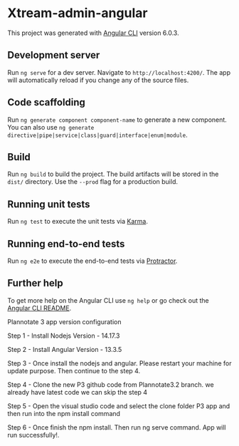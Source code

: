 # Xtream-admin-angular

This project was generated with [Angular CLI](https://github.com/angular/angular-cli) version 6.0.3.

## Development server

Run `ng serve` for a dev server. Navigate to `http://localhost:4200/`. The app will automatically reload if you change any of the source files.

## Code scaffolding

Run `ng generate component component-name` to generate a new component. You can also use `ng generate directive|pipe|service|class|guard|interface|enum|module`.

## Build

Run `ng build` to build the project. The build artifacts will be stored in the `dist/` directory. Use the `--prod` flag for a production build.

## Running unit tests

Run `ng test` to execute the unit tests via [Karma](https://karma-runner.github.io).

## Running end-to-end tests

Run `ng e2e` to execute the end-to-end tests via [Protractor](http://www.protractortest.org/).

## Further help

To get more help on the Angular CLI use `ng help` or go check out the [Angular CLI README](https://github.com/angular/angular-cli/blob/master/README.md).


Plannotate 3 app version configuration

Step 1 - Install Nodejs Version - 14.17.3

Step 2 - Install Angular Version - 13.3.5

Step 3 - Once install the nodejs and angular. Please restart your machine for update purpose. Then continue to the step 4.

Step 4 - Clone the new P3 github code from Plannotate3.2 branch. we already have latest code we can skip the step 4

Step 5 - Open the visual studio code and select the clone folder P3 app and then run into the npm install command

Step 6 - Once finish the npm install. Then run ng serve command. App will run successfully!.
